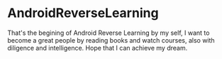 # AndroidReverseLearning
That's the begining of Android Reverse Learning by my self, I want to become a great people by reading books and watch courses, also with diligence and intelligence. Hope that I can achieve my dream.
